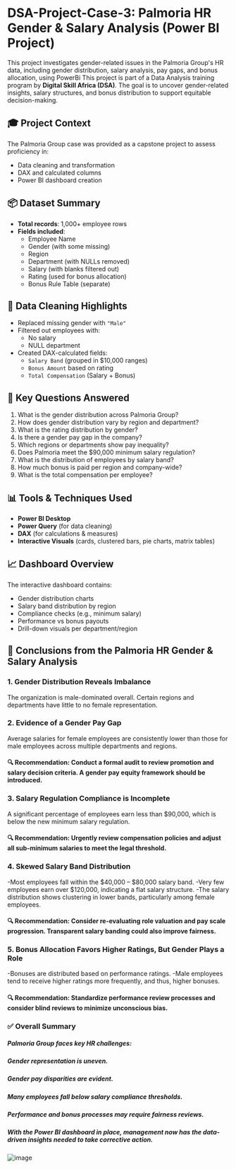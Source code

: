 # DSA-Project-Case-3: Palmoria HR Gender & Salary Analysis (Power BI Project)
This project investigates gender-related issues in the Palmoria Group's HR data, including gender distribution, salary analysis, pay gaps, and bonus allocation, using PowerBi
This project is part of a Data Analysis training program by **Digital Skill Africa (DSA)**. The goal is to uncover gender-related insights, salary structures, and bonus distribution to support equitable decision-making.

## 🎓 Project Context
The Palmoria Group case was provided as a capstone project to assess proficiency in:
- Data cleaning and transformation
- DAX and calculated columns
- Power BI dashboard creation

## 📦 Dataset Summary
- **Total records**: 1,000+ employee rows
- **Fields included**:
  - Employee Name
  - Gender (with some missing)
  - Region
  - Department (with NULLs removed)
  - Salary (with blanks filtered out)
  - Rating (used for bonus allocation)
  - Bonus Rule Table (separate)

## 🧹 Data Cleaning Highlights
- Replaced missing gender with `"Male"`
- Filtered out employees with:
  - No salary
  - NULL department
- Created DAX-calculated fields:
  - `Salary Band` (grouped in $10,000 ranges)
  - `Bonus Amount` based on rating
  - `Total Compensation` (Salary + Bonus)

## 🎯 Key Questions Answered
1. What is the gender distribution across Palmoria Group?
2. How does gender distribution vary by region and department?
3. What is the rating distribution by gender?
4. Is there a gender pay gap in the company?
5. Which regions or departments show pay inequality?
6. Does Palmoria meet the $90,000 minimum salary regulation?
7. What is the distribution of employees by salary band?
8. How much bonus is paid per region and company-wide?
9. What is the total compensation per employee?

## 📊 Tools & Techniques Used
- **Power BI Desktop**
- **Power Query** (for data cleaning)
- **DAX** (for calculations & measures)
- **Interactive Visuals** (cards, clustered bars, pie charts, matrix tables)

## 📈 Dashboard Overview
The interactive dashboard contains:
- Gender distribution charts
- Salary band distribution by region
- Compliance checks (e.g., minimum salary)
- Performance vs bonus payouts
- Drill-down visuals per department/region


## 📌 Conclusions from the Palmoria HR Gender & Salary Analysis
### 1. Gender Distribution Reveals Imbalance
The organization is male-dominated overall.
Certain regions and departments have little to no female representation.

### 2. Evidence of a Gender Pay Gap
Average salaries for female employees are consistently lower than those for male employees across multiple departments and regions.

#### 🔍 Recommendation: Conduct a formal audit to review promotion and salary decision criteria. A gender pay equity framework should be introduced.

### 3. Salary Regulation Compliance is Incomplete
A significant percentage of employees earn less than $90,000, which is below the new minimum salary regulation.

#### 🔍 Recommendation: Urgently review compensation policies and adjust all sub-minimum salaries to meet the legal threshold.

### 4. Skewed Salary Band Distribution
-Most employees fall within the $40,000 – $80,000 salary band.
-Very few employees earn over $120,000, indicating a flat salary structure.
-The salary distribution shows clustering in lower bands, particularly among female employees.

#### 🔍 Recommendation: Consider re-evaluating role valuation and pay scale progression. Transparent salary banding could also improve fairness.

### 5. Bonus Allocation Favors Higher Ratings, But Gender Plays a Role
-Bonuses are distributed based on performance ratings.
-Male employees tend to receive higher ratings more frequently, and thus, higher bonuses.

#### 🔍 Recommendation: Standardize performance review processes and consider blind reviews to minimize unconscious bias.

### ✅ Overall Summary
##### Palmoria Group faces key HR challenges:
##### Gender representation is uneven.
##### Gender pay disparities are evident.
##### Many employees fall below salary compliance thresholds.
##### Performance and bonus processes may require fairness reviews.
##### With the Power BI dashboard in place, management now has the data-driven insights needed to take corrective action.

![image](https://github.com/user-attachments/assets/94434c48-523c-4fab-a893-64ec558af0bb)


